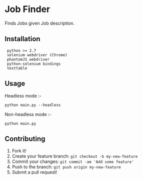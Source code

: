 # Job Finder

Finds Jobs given Job description.

## Installation

```
 python >= 2.7
 selenium webdriver (Chrome)
 phantomJS webdriver
 python-selenium bindings
 texttable
```

## Usage
Headless mode :-
```
python main.py --headless
```
Non-headless mode :- 
```
python main.py
```

## Contributing

1. Fork it!
2. Create your feature branch: `git checkout -b my-new-feature`
3. Commit your changes: `git commit -am 'Add some feature'`
4. Push to the branch: `git push origin my-new-feature`
5. Submit a pull request!
